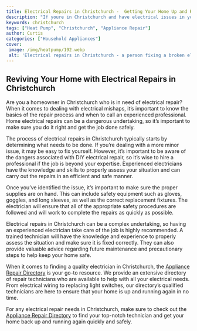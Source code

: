 ```yaml
---
title: Electrical Repairs in Christchurch -  Getting Your Home Up and Running Again
description: "If youre in Christchurch and have electrical issues in your home this blog post can help you with the repair and get your home back up and running Find solutions to your electrical problems today"
keywords: christchurch
tags: ["Heat Pump", "Christchurch", "Appliance Repair"]
author: Curtis
categories: ["Household Appliances"]
cover: 
 image: /img/heatpump/192.webp
 alt: 'Electrical repairs in Christchurch - a person fixing a broken electrical circuit in their home'
---
```

## Reviving Your Home with Electrical Repairs in Christchurch 

Are you a homeowner in Christchurch who is in need of electrical repair? When it comes to dealing with electrical mishaps, it’s important to know the basics of the repair process and when to call an experienced professional. Home electrical repairs can be a dangerous undertaking, so it’s important to make sure you do it right and get the job done safely.

The process of electrical repairs in Christchurch typically starts by determining what needs to be done. If you’re dealing with a more minor issue, it may be easy to fix yourself. However, it’s important to be aware of the dangers associated with DIY electrical repair, so it’s wise to hire a professional if the job is beyond your expertise. Experienced electricians have the knowledge and skills to properly assess your situation and can carry out the repairs in an efficient and safe manner.

Once you’ve identified the issue, it’s important to make sure the proper supplies are on hand. This can include safety equipment such as gloves, goggles, and long sleeves, as well as the correct replacement fixtures. The electrician will ensure that all of the appropriate safety procedures are followed and will work to complete the repairs as quickly as possible.

Electrical repairs in Christchurch can be a complex undertaking, so having an experienced electrician take care of the job is highly recommended. A trained technician will have the knowledge and experience to properly assess the situation and make sure it is fixed correctly. They can also provide valuable advice regarding future maintenance and precautionary steps to help keep your home safe.

When it comes to finding a quality electrician in Christchurch, the [Appliance Repair Directory](./pages/appliance-repair-technicians/new-zealand/christchurch) is your go-to resource. We provide an extensive directory of repair technicians who are available to help with all your electrical needs. From electrical wiring to replacing light switches, our directory’s qualified technicians are here to ensure that your home is up and running again in no time. 

For any electrical repair needs in Christchurch, make sure to check out the [Appliance Repair Directory](./pages/appliance-repair-technicians/new-zealand/christchurch) to find your top-notch technician and get your home back up and running again quickly and safely.
